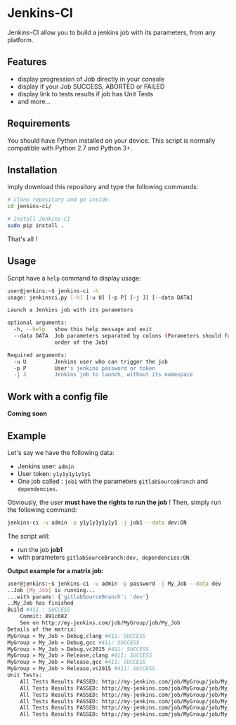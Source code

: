 # Jenkins-CI

Jenkins-CI allow you to build a jenkins job with its parameters, from any platform.

## Features

- display progression of Job directly in your console
- display if your Job SUCCESS, ABORTED or FAILED
- display link to tests results if job has Unit Tests
- and more...

## Requirements

You should have Python installed on your device. This script is normally compatible with Python 2.7 and Python 3+.

## Installation

imply download this repository and type the following commands:

```bash
# clone repository and go inside.
cd jenkins-ci/

# Install Jenkins-CI
sudo pip install .
```

That's all !

## Usage

Script have a `help` command to display usage:

```bash
user@jenkins:~$ jenkins-ci -h
usage: jenkinsci.py [-h] [-u U] [-p P] [-j J] [--data DATA]

Launch a Jenkins job with its parameters

optional arguments:
  -h, --help   show this help message and exit
  --data DATA  Job parameters separated by colons (Parameters should follow
               order of the Job)

Required arguments:
  -u U         Jenkins user who can trigger the job
  -p P         User's jenkins password or token
  -j J         Jenkins job to launch, without its namespace
```

## Work with a config file

**Coming soon**

## Example

Let's say we have the following data:

- Jenkins user: `admin`
- User token: `y1y1y1y1y1y1`
- One job called : `job1` with the parameters `gitlabSourceBranch` and `dependencies`.

Obviously, the user **must have the rights to run the job** ! Then, simply run the following command:

```bash
jenkins-ci -u admin -p y1y1y1y1y1y1 -j job1 --data dev:ON
```

The script will:

* run the job **job1**
* with parameters `gitlabSourceBranch:dev, dependencies:ON`.

**Output example for a matrix job:**

```bash
user@jenkins:~$ jenkins-ci -u admin -p password -j My_Job --data dev
..Job [My_Job] is running...
...with params: {'gitlabSourceBranch': 'dev'}
..My_Job has finished
Build #411 : SUCCESS
    Commit: 891c682
    See on http://my-jenkins.com/job/MyGroup/job/My_Job
Details of the matrix:
MyGroup » My_Job » Debug,clang #411: SUCCESS
MyGroup » My_Job » Debug,gcc #411: SUCCESS
MyGroup » My_Job » Debug,vc2015 #411: SUCCESS
MyGroup » My_Job » Release,clang #411: SUCCESS
MyGroup » My_Job » Release,gcc #411: SUCCESS
MyGroup » My_Job » Release,vc2015 #411: SUCCESS
Unit Tests:
    All Tests Results PASSED: http://my-jenkins.com/job/MyGroup/job/My_Job/BUILD_TYPE=Release,compiler=vc2015/411/
    All Tests Results PASSED: http://my-jenkins.com/job/MyGroup/job/My_Job/BUILD_TYPE=Debug,compiler=gcc/411/
    All Tests Results PASSED: http://my-jenkins.com/job/MyGroup/job/My_Job/BUILD_TYPE=Debug,compiler=vc2015/411/
    All Tests Results PASSED: http://my-jenkins.com/job/MyGroup/job/My_Job/BUILD_TYPE=Release,compiler=clang/411/
    All Tests Results PASSED: http://my-jenkins.com/job/MyGroup/job/My_Job/BUILD_TYPE=Release,compiler=gcc/411/
    All Tests Results PASSED: http://my-jenkins.com/job/MyGroup/job/My_Job/BUILD_TYPE=Debug,compiler=clang/411/

